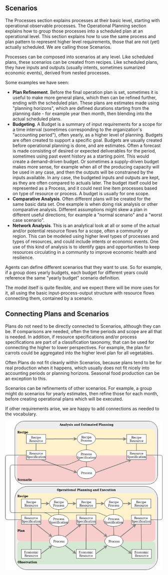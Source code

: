 
## Scenarios

The Processes section explains processes at their basic level, starting with operational observable processes. The Operational Planning section explains how to group those processes into a scheduled plan at an operational level. This section explains how to use the same process and plan pattern to represent higher level requirements, those that are not (yet) actually scheduled.  We are calling those Scenarios.

Processes can be composed into scenarios at any level.  Like scheduled plans, these scenarios can be created from recipes.  Like scheduled plans, they have inputs and outputs (usually intents, sometimes sumarized economic events), derived from nested processes.

Some examples we have seen:

* <b>Plan Refinement</b>. Before the final operation plan is set, sometimes it is useful to make more general plans, which then can be refined further, ending with the scheduled plan.  These plans are estimates made using "planning horizons", which are defined durations starting from the planning date - for example year then month, then blending into the actual scheduled plans.
* <b>Budgeting</b>.  A Budget is a summary of input requirements for a scope for a time interval (sometimes corresponding to the organization's "accounting period"), often yearly, as a higher level of planning. Budgets are often created to support a specific goal. Budgets are usually created before operational planning is done, and are estimates.  Often a forecast is made consisting of desired or expected deliverables for the period, sometimes using past event history as a starting point.  This would create a demand-driven budget.  Or sometimes a supply-driven budget makes more sense, for example when all of the producing capacity will be used in any case, and then the outputs will be constrained by the inputs available.  In any case, the budgeted inputs and outputs are kept, as they are often compared to actuals later.  The budget itself could be represented as a Process, and it could nest line item processes based on type of resource or process.  A budget is usually for one scope.
* <b>Comparative Analysis</b>.  Often different plans will be created for the same basic data set.  One example is when doing risk analysis or other comparative analysis.  Different assumptions might skew a plan in different useful directions, for example a "normal scenario" and a "worst case scenario".
* <b>Network Analysis</b>.  This is an analytical look at all or some of the actual and/or potential resource flows for a scope, often a community or region.  This can be modeled using higher level types of processes and types of resources, and could include intents or economic events.  One use of this kind of analysis is to identify gaps and opportunities to keep resources circulating in a community to improve economic health and resilience.

Agents can define different scenarios that they want to use. So for example, if a group does yearly budgets, each budget for different years could reference the same "yearly budget" scenario definition.

The model itself is quite flexible, and we expect there will be more uses for it, all using the basic input-process-output structure with resource flows connecting them, contained by a scenario.

## Connecting Plans and Scenarios

Plans do not need to be directly connected to Scenarios, although they can be. If comparisons are needed, often the time periods and scope are all that is needed.  In addition, if resource specifications and/or process specifications are part of a classification taxonomy, that can be used for connecting the higher to lower perspectives.  For example, the plan for carrots could be aggregated into the higher level plan for all vegetables.

Often Plans do not fit cleanly within Scenarios, because plans tend to be for real production when it happens, which usually does not fit nicely into accounting periods or planning horizons.  Seasonal food production can be an exception to this.

Scenarios can be refinements of other scenarios.  For example, a group might do scenarios for yearly estimates, then refine those for each month, before creating operational plans which will be executed.

If other requirements arise, we are happy to add connections as needed to the vocabulary.

![recipe plan process](../assets/plan-process-oper.png)
